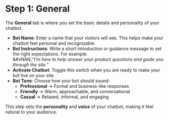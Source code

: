 # Step 1: General

The **General** tab is where you set the basic details and personality of your chatbot.

* **Bot Name**: Enter a name that your visitors will see. This helps make your chatbot feel personal and recognizable.
* **Bot Instructions**: Write a short introduction or guidance message to set the right expectations. For example:\
  &#xNAN;_“I’m here to help answer your product questions and guide you through the site.”_
* **Activate Chatbot**: Toggle this switch when you are ready to make your bot live on your site.
* **Bot Tone**: Choose how your bot should sound:
  * **Professional** → Formal and business-like responses
  * **Friendly** → Warm, approachable, and conversational
  * **Casual** → Relaxed, informal, and engaging

This step sets the **personality** and **voice** of your chatbot, making it feel natural to your audience.
